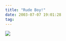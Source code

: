 ```yaml
---
title: "Rude Boy!"
date: 2003-07-07 19:01:28
tag: 
---
```

<img src="http://web.archive.org/web/20030719200405/http://damogar.linux.org.mx/rudeboy.gif"/>

